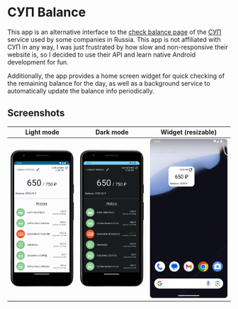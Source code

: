 # СУП Balance

This app is an alternative interface to the [check balance page](https://meal.gift-cards.ru/balance)
of the [СУП](https://prostodar.ru/sup) service used by some companies in Russia.
This app is not affiliated with СУП in any way, I was just frustrated by how slow and non-responsive
their website is, so I decided to use their API and learn native Android development for fun.

Additionally, the app provides a home screen widget for quick checking of the remaining balance for
the day, as well as a background service to automatically update the balance info periodically.

## Screenshots

| Light mode                           | Dark mode                                 | Widget (resizable)            |
|--------------------------------------|-------------------------------------------|-------------------------------|
| ![](./screenshots/main_activity.png) | ![](./screenshots/main_activity_dark.png) | ![](./screenshots/widget.png) |
